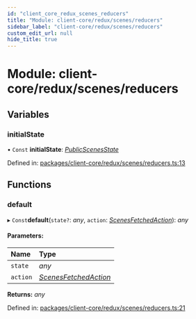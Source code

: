 ```yaml
---
id: "client_core_redux_scenes_reducers"
title: "Module: client-core/redux/scenes/reducers"
sidebar_label: "client-core/redux/scenes/reducers"
custom_edit_url: null
hide_title: true
---
```


# Module: client-core/redux/scenes/reducers

## Variables

### initialState

• `Const` **initialState**: [*PublicScenesState*](../interfaces/client_core_redux_scenes_actions.publicscenesstate.md)

Defined in: [packages/client-core/redux/scenes/reducers.ts:13](https://github.com/xr3ngine/xr3ngine/blob/9d253dc38/packages/client-core/redux/scenes/reducers.ts#L13)

## Functions

### default

▸ `Const`**default**(`state?`: *any*, `action`: [*ScenesFetchedAction*](../interfaces/client_core_redux_scenes_actions.scenesfetchedaction.md)): *any*

#### Parameters:

Name | Type |
:------ | :------ |
`state` | *any* |
`action` | [*ScenesFetchedAction*](../interfaces/client_core_redux_scenes_actions.scenesfetchedaction.md) |

**Returns:** *any*

Defined in: [packages/client-core/redux/scenes/reducers.ts:21](https://github.com/xr3ngine/xr3ngine/blob/9d253dc38/packages/client-core/redux/scenes/reducers.ts#L21)
